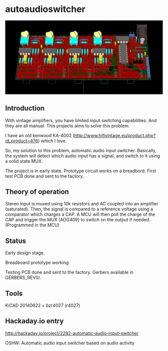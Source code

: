 autoaudioswitcher
=================

![3D_board_rev0](https://raw.githubusercontent.com/zehome/autoaudioswitcher/master/REV0_IMG/top.jpg)

Introduction
------------
With vintage amplifiers, you have limited input switching capabilities. And they are all manual.
This projects aims to solve this problem.

I have an old kenwood KA-4002 (http://www.hifivintage.eu/product.php?id_product=476) which I love.

So, my solution to this problem, automatic audio input switcher.
Basically, the system will detect which audio input has a signal, and switch to it using a solid state MUX.

The project is in early state. Prototype circuit works on a breadbord. First test PCB done and sent to the factory.

Theory of operation
-------------------
Stereo input is muxed using 10k resistors and AC coupled into an amplifier (saturated).
Then, the signal is compared to a reference voltage using a comparator which charges a CAP.
A MCU will then poll the charge of the CAP and trigger the MUX (ADG409) to switch on the output if needed. (Programmed in the MCU)


Status
------
Early design stage.

Breadboard prototype working.

Testing PCB done and sent to the factory. Gerbers available in GERBERS_REV0/.

Tools
-----
KiCAD 20140622 + bzr4027 (r4027)


Hackaday.io entry
-----------------
http://hackaday.io/project/2282-automatic-audio-input-switcher

OSHW: Automatic audio input switcher based on audio activity

